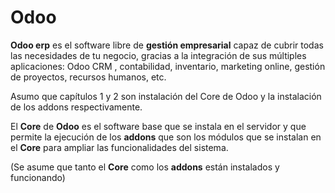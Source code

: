 # Odoo
**Odoo erp** es el software libre de **gestión empresarial** capaz de cubrir todas las necesidades de tu negocio, gracias a la integración de sus múltiples aplicaciones: Odoo CRM , contabilidad, inventario, marketing online, gestión de proyectos, recursos humanos, etc.


Asumo que capítulos 1 y 2 son instalación del Core de Odoo y la instalación de los addons respectivamente.

El **Core** de **Odoo** es el software base que se instala en el servidor y que permite la ejecución de los **addons** que son los módulos que se instalan en el **Core** para ampliar las funcionalidades del sistema.

(Se asume que tanto el **Core** como los **addons** están instalados y funcionando)
